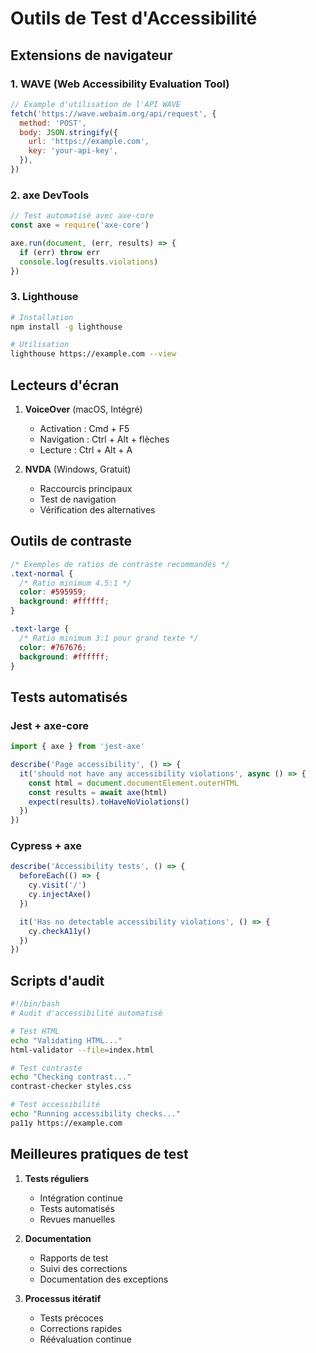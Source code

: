 # Outils de Test d'Accessibilité

## Extensions de navigateur

### 1. WAVE (Web Accessibility Evaluation Tool)

```javascript
// Example d'utilisation de l'API WAVE
fetch('https://wave.webaim.org/api/request', {
  method: 'POST',
  body: JSON.stringify({
    url: 'https://example.com',
    key: 'your-api-key',
  }),
})
```

### 2. axe DevTools

```javascript
// Test automatisé avec axe-core
const axe = require('axe-core')

axe.run(document, (err, results) => {
  if (err) throw err
  console.log(results.violations)
})
```

### 3. Lighthouse

```bash
# Installation
npm install -g lighthouse

# Utilisation
lighthouse https://example.com --view
```

## Lecteurs d'écran

1. **VoiceOver** (macOS, Intégré)

   - Activation : Cmd + F5
   - Navigation : Ctrl + Alt + flèches
   - Lecture : Ctrl + Alt + A

2. **NVDA** (Windows, Gratuit)

   - Raccourcis principaux
   - Test de navigation
   - Vérification des alternatives

## Outils de contraste

```css
/* Exemples de ratios de contraste recommandés */
.text-normal {
  /* Ratio minimum 4.5:1 */
  color: #595959;
  background: #ffffff;
}

.text-large {
  /* Ratio minimum 3:1 pour grand texte */
  color: #767676;
  background: #ffffff;
}
```

## Tests automatisés

### Jest + axe-core

```javascript
import { axe } from 'jest-axe'

describe('Page accessibility', () => {
  it('should not have any accessibility violations', async () => {
    const html = document.documentElement.outerHTML
    const results = await axe(html)
    expect(results).toHaveNoViolations()
  })
})
```

### Cypress + axe

```javascript
describe('Accessibility tests', () => {
  beforeEach(() => {
    cy.visit('/')
    cy.injectAxe()
  })

  it('Has no detectable accessibility violations', () => {
    cy.checkA11y()
  })
})
```

## Scripts d'audit

```bash
#!/bin/bash
# Audit d'accessibilité automatisé

# Test HTML
echo "Validating HTML..."
html-validator --file=index.html

# Test contraste
echo "Checking contrast..."
contrast-checker styles.css

# Test accessibilité
echo "Running accessibility checks..."
pa11y https://example.com
```

## Meilleures pratiques de test

1. **Tests réguliers**

   - Intégration continue
   - Tests automatisés
   - Revues manuelles

2. **Documentation**

   - Rapports de test
   - Suivi des corrections
   - Documentation des exceptions

3. **Processus itératif**
   - Tests précoces
   - Corrections rapides
   - Réévaluation continue
